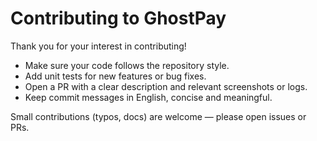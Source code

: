 # Contributing to GhostPay

Thank you for your interest in contributing!

- Make sure your code follows the repository style.
- Add unit tests for new features or bug fixes.
- Open a PR with a clear description and relevant screenshots or logs.
- Keep commit messages in English, concise and meaningful.

Small contributions (typos, docs) are welcome — please open issues or PRs.
